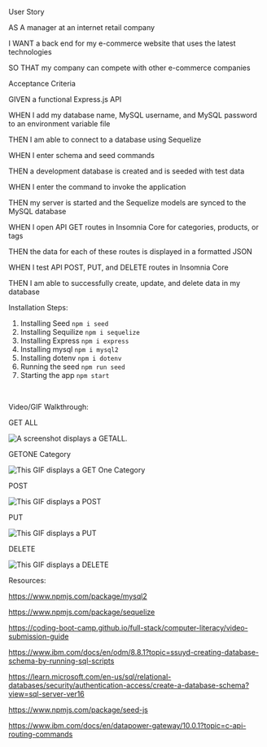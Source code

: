 User Story

AS A manager at an internet retail company

I WANT a back end for my e-commerce website that uses the latest technologies

SO THAT my company can compete with other e-commerce companies





Acceptance Criteria

GIVEN a functional Express.js API

WHEN I add my database name, MySQL username, and MySQL password to an environment variable file

THEN I am able to connect to a database using Sequelize

WHEN I enter schema and seed commands

THEN a development database is created and is seeded with test data

WHEN I enter the command to invoke the application

THEN my server is started and the Sequelize models are synced to the MySQL database

WHEN I open API GET routes in Insomnia Core for categories, products, or tags

THEN the data for each of these routes is displayed in a formatted JSON

WHEN I test API POST, PUT, and DELETE routes in Insomnia Core

THEN I am able to successfully create, update, and delete data in my database



Installation Steps:

1. Installing Seed `npm i seed`
2. Installing Sequilize `npm i sequelize`
3. Installing Express `npm i express`
4. Installing mysql `npm i mysql2`
5. Installing dotenv `npm i dotenv`
6. Running the seed `npm run seed`
7. Starting the app `npm start`



<br>






Video/GIF Walkthrough:

GET ALL 


![A screenshot displays a GETALL.](./Develop/WalkthroughGIF/GETALL.gif)





GETONE Category

![This GIF displays a GET One Category](./Develop/WalkthroughGIF/GETONE.gif)



POST

![This GIF displays a POST](./Develop/WalkthroughGIF/POST.gif)

PUT


![This GIF displays a PUT](./Develop/WalkthroughGIF/PUT.gif)


DELETE

![This GIF displays a DELETE](./Develop/WalkthroughGIF/DELETE.gif)








Resources:

https://www.npmjs.com/package/mysql2

https://www.npmjs.com/package/sequelize

https://coding-boot-camp.github.io/full-stack/computer-literacy/video-submission-guide

https://www.ibm.com/docs/en/odm/8.8.1?topic=ssuyd-creating-database-schema-by-running-sql-scripts

https://learn.microsoft.com/en-us/sql/relational-databases/security/authentication-access/create-a-database-schema?view=sql-server-ver16

https://www.npmjs.com/package/seed-js

https://www.ibm.com/docs/en/datapower-gateway/10.0.1?topic=c-api-routing-commands